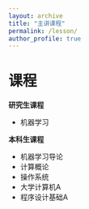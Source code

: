 ```yaml
---
layout: archive
title: "主讲课程"
permalink: /lesson/
author_profile: true
---
```


课程
======

**研究生课程**
-  机器学习

**本科生课程**
-  机器学习导论
-  计算概论
-  操作系统
-  大学计算机A
-  程序设计基础A
